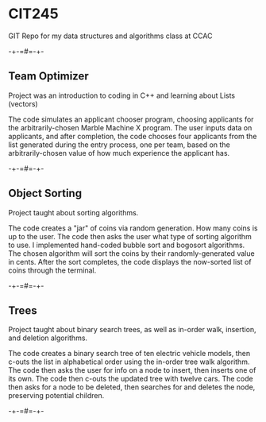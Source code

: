 # CIT245
GIT Repo for my data structures and algorithms class at CCAC

-+-=#=-+-

## Team Optimizer
Project was an introduction to coding in C++ and learning about Lists (vectors)

The code simulates an applicant chooser program, choosing applicants for the arbitrarily-chosen Marble Machine X program. The user inputs data on applicants, and after completion, the code chooses four applicants from the list generated during the entry process, one per team, based on the arbitrarily-chosen value of how much experience the applicant has.

-+-=#=-+-

## Object Sorting
Project taught about sorting algorithms.

The code creates a "jar" of coins via random generation. How many coins is up to the user. The code then asks the user what type of sorting algorithm to use. I implemented hand-coded bubble sort and bogosort algorithms. The chosen algorithm will sort the coins by their randomly-generated value in cents. After the sort completes, the code displays the now-sorted list of coins through the terminal.

-+-=#=-+-

## Trees
Project taught about binary search trees, as well as in-order walk, insertion, and deletion algorithms.

The code creates a binary search tree of ten electric vehicle models, then c-outs the list in alphabetical order using the in-order tree walk algorithm. The code then asks the user for info on a node to insert, then inserts one of its own. The code then c-outs the updated tree with twelve cars. The code then asks for a node to be deleted, then searches for and deletes the node, preserving potential children.

-+-=#=-+-
